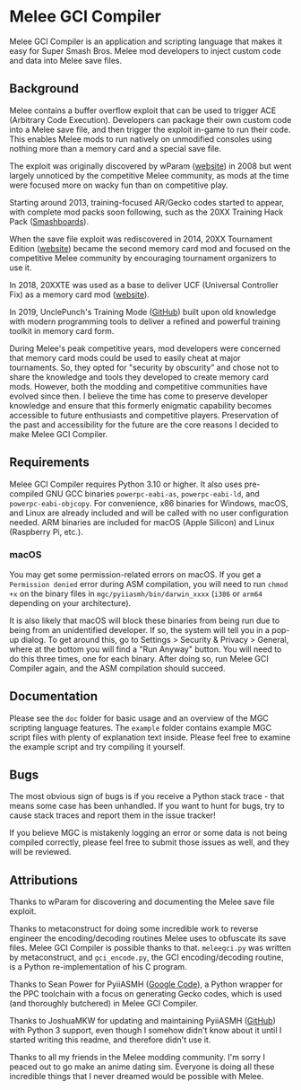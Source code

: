 # Melee GCI Compiler

Melee GCI Compiler is an application and scripting language that makes it easy
for Super Smash Bros. Melee mod developers to inject custom code and data into
Melee save files.

## Background

Melee contains a buffer overflow exploit that can be used to trigger ACE
(Arbitrary Code Execution). Developers can package their own custom code into a
Melee save file, and then trigger the exploit in-game to run their code. This
enables Melee mods to run natively on unmodified consoles using nothing more
than a memory card and a special save file.

The exploit was originally discovered by wParam
([website](http://wparam.com/ssbm/)) in 2008 but went largely unnoticed by the
competitive Melee community, as mods at the time were focused more on wacky fun
than on competitive play.

Starting around 2013, training-focused AR/Gecko codes started to appear, with
complete mod packs soon following, such as the 20XX Training Hack Pack
([Smashboards](https://smashboards.com/threads/the-20xx-melee-training-hack-pack-v4-07-7-04-17.351221/)).

When the save file exploit was rediscovered in 2014, 20XX Tournament Edition
([website](http://www.20xx.me/)) became the second memory card mod and focused
on the competitive Melee community by encouraging tournament organizers to use
it.

In 2018, 20XXTE was used as a base to deliver UCF (Universal Controller Fix) as
a memory card mod ([website](http://www.20xx.me/ucf.html)).

In 2019, UnclePunch's Training Mode
([GitHub](https://github.com/UnclePunch/Training-Mode)) built upon old
knowledge with modern programming tools to deliver a refined and powerful
training toolkit in memory card form.

During Melee's peak competitive years, mod developers were concerned that
memory card mods could be used to easily cheat at major tournaments. So, they
opted for "security by obscurity" and chose not to share the knowledge and
tools they developed to create memory card mods. However, both the modding and
competitive communities have evolved since then. I believe the time has come to
preserve developer knowledge and ensure that this formerly enigmatic capability
becomes accessible to future enthusiasts and competitive players. Preservation
of the past and accessibility for the future are the core reasons I decided to
make Melee GCI Compiler.

## Requirements

Melee GCI Compiler requires Python 3.10 or higher. It also uses pre-compiled GNU
GCC binaries `powerpc-eabi-as`, `powerpc-eabi-ld`, and `powerpc-eabi-objcopy`.
For convenience, x86 binaries for Windows, macOS, and Linux are already
included and will be called with no user configuration needed. ARM binaries are
included for macOS (Apple Silicon) and Linux (Raspberry Pi, etc.).

### macOS

You may get some permission-related errors on macOS. If you get a `Permission
denied` error during ASM compilation, you will need to run `chmod +x` on the
binary files in `mgc/pyiiasmh/bin/darwin_xxxx` (`i386` or `arm64` depending on
your architecture).

It is also likely that macOS will block these binaries from being run due to
being from an unidentified developer. If so, the system will tell you in a
pop-up dialog. To get around this, go to Settings > Security & Privacy >
General, where at the bottom you will find a "Run Anyway" button. You will need
to do this three times, one for each binary. After doing so, run Melee GCI
Compiler again, and the ASM compilation should succeed.

## Documentation

Please see the `doc` folder for basic usage and an overview of the MGC
scripting language features. The `example` folder contains example MGC script
files with plenty of explanation text inside. Please feel free to examine the
example script and try compiling it yourself.

## Bugs

The most obvious sign of bugs is if you receive a Python stack trace - that
means some case has been unhandled. If you want to hunt for bugs, try to cause
stack traces and report them in the issue tracker!

If you believe MGC is mistakenly logging an error or some data is not being
compiled correctly, please feel free to submit those issues as well, and they
will be reviewed.

## Attributions

Thanks to wParam for discovering and documenting the Melee save file exploit.

Thanks to metaconstruct for doing some incredible work to reverse engineer the
encoding/decoding routines Melee uses to obfuscate its save files. Melee GCI
Compiler is possible thanks to that. `meleegci.py` was written by
metaconstruct, and `gci_encode.py`, the GCI encoding/decoding routine, is a
Python re-implementation of his C program.

Thanks to Sean Power for PyiiASMH ([Google
Code](https://code.google.com/archive/p/pyiiasmh/)), a Python wrapper for the
PPC toolchain with a focus on generating Gecko codes, which is used (and
thoroughly butchered) in Melee GCI Compiler.

Thanks to JoshuaMKW for updating and maintaining PyiiASMH
([GitHub](https://github.com/JoshuaMKW/pyiiasmh)) with Python 3 support, even
though I somehow didn't know about it until I started writing this readme, and
therefore didn't use it.

Thanks to all my friends in the Melee modding community. I'm sorry I peaced out
to go make an anime dating sim. Everyone is doing all these incredible things
that I never dreamed would be possible with Melee.
